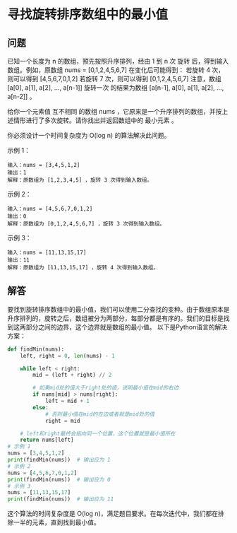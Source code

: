 # 寻找旋转排序数组中的最小值
## 问题
已知一个长度为 n 的数组，预先按照升序排列，经由 1 到 n 次 旋转 后，得到输入数组。例如，原数组 nums = [0,1,2,4,5,6,7] 在变化后可能得到：
若旋转 4 次，则可以得到 [4,5,6,7,0,1,2]
若旋转 7 次，则可以得到 [0,1,2,4,5,6,7]
注意，数组 [a[0], a[1], a[2], ..., a[n-1]] 旋转一次 的结果为数组 [a[n-1], a[0], a[1], a[2], ..., a[n-2]] 。

给你一个元素值 互不相同 的数组 nums ，它原来是一个升序排列的数组，并按上述情形进行了多次旋转。请你找出并返回数组中的 最小元素 。

你必须设计一个时间复杂度为 O(log n) 的算法解决此问题。



示例 1：
```
输入：nums = [3,4,5,1,2]
输出：1
解释：原数组为 [1,2,3,4,5] ，旋转 3 次得到输入数组。
```
示例 2：
```
输入：nums = [4,5,6,7,0,1,2]
输出：0
解释：原数组为 [0,1,2,4,5,6,7] ，旋转 3 次得到输入数组。
```
示例 3：
```
输入：nums = [11,13,15,17]
输出：11
解释：原数组为 [11,13,15,17] ，旋转 4 次得到输入数组。
```
## 解答
要找到旋转排序数组中的最小值，我们可以使用二分查找的变种。由于数组原本是升序排列的，旋转之后，数组被分为两部分，每部分都是有序的。我们的目标是找到这两部分之间的边界，这个边界就是数组的最小值。
以下是Python语言的解决方案：
```python
def findMin(nums):
    left, right = 0, len(nums) - 1

    while left < right:
        mid = (left + right) // 2

        # 如果mid处的值大于right处的值，说明最小值在mid的右边
        if nums[mid] > nums[right]:
            left = mid + 1
        else:
            # 否则最小值在mid的左边或者就是mid处的值
            right = mid

    # left和right最终会指向同一个位置，这个位置就是最小值所在
    return nums[left]
# 示例 1
nums = [3,4,5,1,2]
print(findMin(nums))  # 输出应为 1
# 示例 2
nums = [4,5,6,7,0,1,2]
print(findMin(nums))  # 输出应为 0
# 示例 3
nums = [11,13,15,17]
print(findMin(nums))  # 输出应为 11
```
这个算法的时间复杂度是 O(log n)，满足题目要求。在每次迭代中，我们都在排除一半的元素，直到找到最小值。

